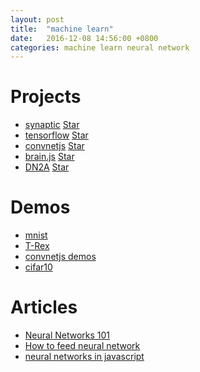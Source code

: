 ```yaml
---
layout: post
title:  "machine learn"
date:   2016-12-08 14:56:00 +0800
categories: machine learn neural network
---
```


# Projects
* [synaptic](https://github.com/cazala/synaptic) <a class="github-button" href="https://github.com/cazala/synaptic" data-icon="octicon-star" data-style="mega" data-count-href="/cazala/synaptic/stargazers" data-count-api="/repos/cazala/synaptic#stargazers_count" data-count-aria-label="# stargazers on GitHub" aria-label="Star cazala/synaptic on GitHub">Star</a>
* [tensorflow](https://github.com/tensorflow/tensorflow) <a class="github-button" href="https://github.com/tensorflow/tensorflow" data-icon="octicon-star" data-style="mega" data-count-href="/tensorflow/tensorflow/stargazers" data-count-api="/repos/tensorflow/tensorflow#stargazers_count" data-count-aria-label="# stargazers on GitHub" aria-label="Star tensorflow/tensorflow on GitHub">Star</a>
* [convnetjs](https://github.com/karpathy/convnetjs) <a class="github-button" href="https://github.com/karpathy/convnetjs" data-icon="octicon-star" data-style="mega" data-count-href="/karpathy/convnetjs/stargazers" data-count-api="/repos/karpathy/convnetjs#stargazers_count" data-count-aria-label="# stargazers on GitHub" aria-label="Star karpathy/convnetjs on GitHub">Star</a>
* [brain.js](https://github.com/harthur-org/brain.js) <a class="github-button" href="https://github.com/harthur-org/brain.js" data-icon="octicon-star" data-style="mega" data-count-href="/harthur-org/brain.js/stargazers" data-count-api="/repos/harthur-org/brain.js#stargazers_count" data-count-aria-label="# stargazers on GitHub" aria-label="Star harthur-org/brain.js on GitHub">Star</a>
* [DN2A](https://github.com/dn2a/dn2a-javascript) <a class="github-button" href="https://github.com/dn2a/dn2a-javascript" data-icon="octicon-star" data-style="mega" data-count-href="/dn2a/dn2a-javascript/stargazers" data-count-api="/repos/dn2a/dn2a-javascript#stargazers_count" data-count-aria-label="# stargazers on GitHub" aria-label="Star dn2a/dn2a-javascript on GitHub">Star</a>

# Demos
* [mnist](http://cs.stanford.edu/people/karpathy/convnetjs/demo/mnist.html)
* [T-Rex](https://github.com/amaneureka/T-Rex)
* [convnetjs demos](http://cs.stanford.edu/people/karpathy/convnetjs/)
* [cifar10](http://cs.stanford.edu/people/karpathy/convnetjs/demo/cifar10.html)

# Articles
* [Neural Networks 101](https://github.com/cazala/synaptic/wiki/Neural-Networks-101)
* [How to feed neural network](https://github.com/cazala/synaptic/wiki/Normalization-101)
* [neural networks in javascript](http://blog.webkid.io/neural-networks-in-javascript/)

<script src='https://buttons.github.io/buttons.js'>
<style>
  li a {
    line-height: 28px;
    display: inline-block;
    vertical-align: top;
    margin-right: 20px;
  }
</style>
